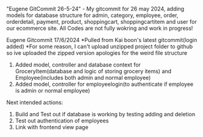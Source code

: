 "Eugene GitCommit 26-5-24" - My gitcommit for 26 may 2024, adding models for database structure for admin, category, employee, order, orderdetail, payment, product, shoppingcart, shoppingcartitem and user for our ecommerce site. All Codes are not fully wokring and work in progress! 

Eugene Gitcommit 17/6/2024
*Pulled from Kai boon's latest gitcommit(login added)
*For some reason, I can't upload unzipped project folder to github so ive uploaded the zipped version apologies for the weird file structure
1) Added model, controller and database context for GroceryItem(database and logic of storing grocery items) and Employee(includes both admin and normal employee)
2) Added model, controller for employeelogin(to authenticate if employee is admin or normal employee)

Next intended actions: 
1) Build and Test out if database is working by testing adding and deletion
2) Test out authentication of employees
3) Link with frontend view page
